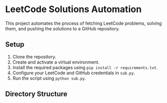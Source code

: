 # LeetCode Solutions Automation

This project automates the process of fetching LeetCode problems, solving them, and pushing the solutions to a GitHub repository.

## Setup

1. Clone the repository.
2. Create and activate a virtual environment.
3. Install the required packages using `pip install -r requirements.txt`.
4. Configure your LeetCode and GitHub credentials in `sub.py`.
5. Run the script using `python sub.py`.

## Directory Structure
